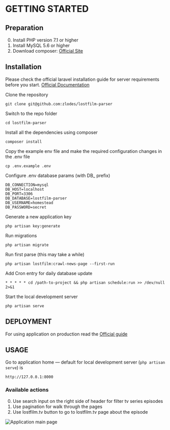 # GETTING STARTED

## Preparation
0. Install PHP version 7.1 or higher
0. Install MySQL 5.6 or higher
0. Download composer: [Official Site](https://getcomposer.org/)

## Installation
Please check the official laravel installation guide for server requirements before you start. [Official Documentation](https://laravel.com/docs/5.6/installation#installation)

Clone the repository

    git clone git@github.com:zlodes/lostfilm-parser

Switch to the repo folder

    cd lostfilm-parser

Install all the dependencies using composer

    composer install

Copy the example env file and make the required configuration changes in the .env file

    cp .env.example .env

Configure .env database params (with DB_ prefix)

    DB_CONNECTION=mysql
    DB_HOST=localhost
    DB_PORT=3306
    DB_DATABASE=lostfilm-parser
    DB_USERNAME=homestead
    DB_PASSWORD=secret

Generate a new application key

    php artisan key:generate
    
Run migrations
    
    php artisan migrate
    
Run first parse (this may take a while)

    php artisan lostfilm:crawl-news-page --first-run

Add Cron entry for daily database update
    
    * * * * * cd /path-to-project && php artisan schedule:run >> /dev/null 2>&1

Start the local development server

    php artisan serve
    
## DEPLOYMENT 

For using application on production read the [Official guide](https://laravel.com/docs/5.6/deployment)

## USAGE
Go to application home — default for local development server (`php artisan serve`) is 

    http://127.0.0.1:8000

### Available actions
0. Use search input on the right side of header for filter tv series episodes
0. Use pagination for walk through the pages 
0. Use lostfilm.tv button to go to lostfilm.tv page about the episode

![Application main page](https://i.imgur.com/zd8nHgt.png)